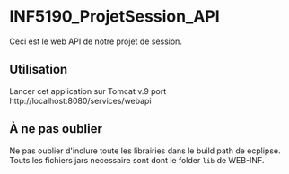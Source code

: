 # INF5190_ProjetSession_API

Ceci est le web API de notre projet de session.

## Utilisation
Lancer cet application sur Tomcat v.9 port http://localhost:8080/services/webapi

## À ne pas oublier
Ne pas oublier d'inclure toute les librairies dans le build path de ecplipse. Touts les fichiers jars necessaire sont dont le folder `lib` de WEB-INF.
